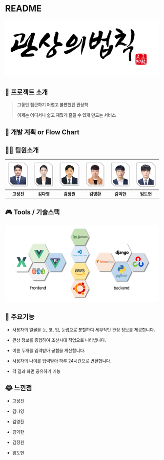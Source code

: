 # README



<img src="assets/logo.png" style="zoom:60%;" />



## 📱 프로젝트 소개

> **그동안 접근하기 어렵고 불편했던 관상학**
>
> **이제는 어디서나 쉽고 재밌게 즐길 수 있게 만드는 서비스**



## 📅 개발 계획 or Flow Chart



## 🧞‍♂️ 팀원소개



| <img src="assets/pic_sj.png" style="zoom:80%;" /> | <img src="assets/pic_dy.png" style="zoom:80%;" /> | <img src="assets/pic_jw.png" style="zoom:80%;" /> | <img src="assets/pic_yh.png" style="zoom:80%;" /> | <img src="assets/pic_ih.png" style="zoom:80%;" /> | <img src="assets/pic_dh.png" style="zoom:80%;" /> |
| :-----------------------------------------------: | :-----------------------------------------------: | :-----------------------------------------------: | :-----------------------------------------------: | :-----------------------------------------------: | :-----------------------------------------------: |
|                    **고성진**                     |                    **김다영**                     |                    **김정원**                     |                    **김영환**                     |                    **김익한**                     |                    **임도현**                     |




## 🎮 Tools / 기술스택

### ![stack](assets/stack.PNG)



## 🧾 주요기능

- 사용자의 얼굴을 눈, 코, 입, 눈썹으로 분할하여 세부적인 관상 정보를 제공합니다.

- 관상 정보를 종합하여 조선시대 직업으로 나타냅니다.

- 이름 두개를 입력받아 궁합을 계산합니다.

- 사용자의 나이를 입력받아 하루 24시간으로 변환합니다.

- 각 결과 화면 공유하기 기능

  

## 😂 느낀점

- 고성진

  > 

- 김다영

  > 

- 김영환

  > 

- 김익한

  > 

- 김정원

  > 

- 임도현

  > 

